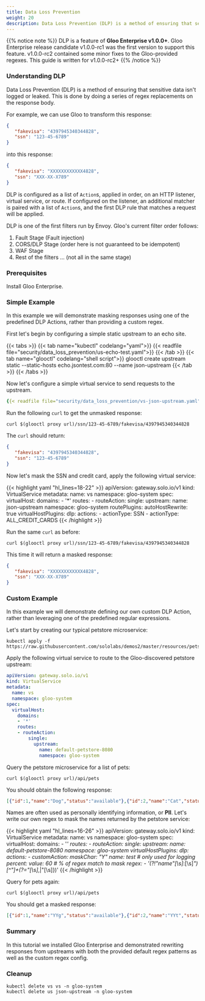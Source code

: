 ```yaml
---
title: Data Loss Prevention
weight: 20
description: Data Loss Prevention (DLP) is a method of ensuring that sensitive data isn't logged or leaked
---
```


{{% notice note %}}
DLP is a feature of **Gloo Enterprise v1.0.0+**. Gloo Enterprise release candidate v1.0.0-rc1 was the first version to
support this feature. v1.0.0-rc2 contained some minor fixes to the Gloo-provided regexes. This guide is written for
v1.0.0-rc2+
{{% /notice %}}

### Understanding DLP

Data Loss Prevention (DLP) is a method of ensuring that sensitive data isn't logged or leaked. This is done by doing
a series of regex replacements on the response body.

For example, we can use Gloo to transform this response:
```json
{
   "fakevisa": "4397945340344828",
   "ssn": "123-45-6789"
}
```

into this response:

```json
{
   "fakevisa": "XXXXXXXXXXXX4828",
   "ssn": "XXX-XX-X789"
}
```

DLP is configured as a list of `Action`s, applied in order, on an HTTP listener, virtual service, or route. If
configured on the listener, an additional matcher is paired with a list of `Action`s, and the first DLP rule that
matches a request will be applied.

DLP is one of the first filters run by Envoy. Gloo's current filter order follows:

1. Fault Stage (Fault injection)
1. CORS/DLP Stage (order here is not guaranteed to be idempotent)
1. WAF Stage
1. Rest of the filters ... (not all in the same stage)

### Prerequisites

Install Gloo Enterprise.

### Simple Example

In this example we will demonstrate masking responses using one of the predefined DLP Actions, rather than providing
a custom regex.

First let's begin by configuring a simple static upstream to an echo site.

{{< tabs >}}
{{< tab name="kubectl" codelang="yaml">}}
{{< readfile file="security/data_loss_prevention/us-echo-test.yaml">}}
{{< /tab >}}
{{< tab name="glooctl" codelang="shell script">}}
glooctl create upstream static --static-hosts echo.jsontest.com:80 --name json-upstream
{{< /tab >}}
{{< /tabs >}}

Now let's configure a simple virtual service to send requests to the upstream.
```yaml
{{< readfile file="security/data_loss_prevention/vs-json-upstream.yaml">}}
```

Run the following `curl` to get the unmasked response:
```shell script
curl $(glooctl proxy url)/ssn/123-45-6789/fakevisa/4397945340344828
```

The `curl` should return:
```json
{
   "fakevisa": "4397945340344828",
   "ssn": "123-45-6789"
}
```

Now let's mask the SSN and credit card, apply the following virtual service:

{{< highlight yaml "hl_lines=18-22" >}}
apiVersion: gateway.solo.io/v1
kind: VirtualService
metadata:
  name: vs
  namespace: gloo-system
spec:
  virtualHost:
    domains:
    - '*'
    routes:
    - routeAction:
        single:
          upstream:
            name: json-upstream
            namespace: gloo-system
      routePlugins:
        autoHostRewrite: true
    virtualHostPlugins:
      dlp:
        actions:
        - actionType: SSN
        - actionType: ALL_CREDIT_CARDS
{{< /highlight >}}

Run the same `curl` as before:
```shell script
curl $(glooctl proxy url)/ssn/123-45-6789/fakevisa/4397945340344828
```

This time it will return a masked response:
```json
{
   "fakevisa": "XXXXXXXXXXXX4828",
   "ssn": "XXX-XX-X789"
}
```

### Custom Example

In this example we will demonstrate defining our own custom DLP Action, rather than leveraging one of
the predefined regular expressions.

Let's start by creating our typical petstore microservice:

```shell
kubectl apply -f https://raw.githubusercontent.com/sololabs/demos2/master/resources/petstore.yaml
```

Apply the following virtual service to route to the Gloo-discovered petstore upstream:

```yaml
apiVersion: gateway.solo.io/v1
kind: VirtualService
metadata:
  name: vs
  namespace: gloo-system
spec:
  virtualHost:
    domains:
    - '*'
    routes:
    - routeAction:
        single:
          upstream:
            name: default-petstore-8080
            namespace: gloo-system
```

Query the petstore microservice for a list of pets:

```shell
curl $(glooctl proxy url)/api/pets
```

You should obtain the following response:

```json
[{"id":1,"name":"Dog","status":"available"},{"id":2,"name":"Cat","status":"pending"}]
```

Names are often used as personally identifying information, or **PII**. Let's write our own regex to mask the
names returned by the petstore service:

{{< highlight yaml "hl_lines=16-26" >}}
apiVersion: gateway.solo.io/v1
kind: VirtualService
metadata:
  name: vs
  namespace: gloo-system
spec:
  virtualHost:
    domains:
    - '*'
    routes:
    - routeAction:
        single:
          upstream:
            name: default-petstore-8080
            namespace: gloo-system
    virtualHostPlugins:
      dlp:
        actions:
        - customAction:
            maskChar: "Y"
            name: test   # only used for logging
            percent:
              value: 60  # % of regex match to mask
            regex:
            - '(?!"name"[\s]*:[\s]*")[^"]+(?="[\s]*,|"[\s]})'
{{< /highlight >}}

Query for pets again:

```shell script
curl $(glooctl proxy url)/api/pets
```

You should get a masked response:

```json
[{"id":1,"name":"YYg","status":"available"},{"id":2,"name":"YYt","status":"pending"}]
```

### Summary

In this tutorial we installed Gloo Enterprise and demonstrated rewriting responses from upstreams
with both the provided default regex patterns as well as the custom regex config.

### Cleanup

```shell script
kubectl delete vs vs -n gloo-system
kubectl delete us json-upstream -n gloo-system
```